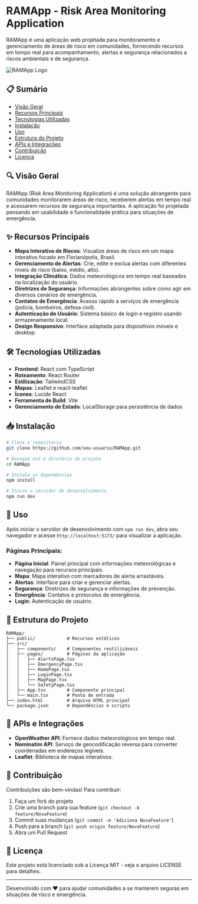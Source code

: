# RAMApp - Risk Area Monitoring Application

RAMApp é uma aplicação web projetada para monitoramento e gerenciamento de áreas de risco em comunidades, fornecendo recursos em tempo real para acompanhamento, alertas e segurança relacionados a riscos ambientais e de segurança.

![RAMApp Logo](public/logo.png)

## 📋 Sumário

- [Visão Geral](#visão-geral)
- [Recursos Principais](#recursos-principais)
- [Tecnologias Utilizadas](#tecnologias-utilizadas)
- [Instalação](#instalação)
- [Uso](#uso)
- [Estrutura do Projeto](#estrutura-do-projeto)
- [APIs e Integrações](#apis-e-integrações)
- [Contribuição](#contribuição)
- [Licença](#licença)

## 🔍 Visão Geral

RAMApp (Risk Area Monitoring Application) é uma solução abrangente para comunidades monitorarem áreas de risco, receberem alertas em tempo real e acessarem recursos de segurança importantes. A aplicação foi projetada pensando em usabilidade e funcionalidade prática para situações de emergência.

## ✨ Recursos Principais

- **Mapa Interativo de Riscos**: Visualize áreas de risco em um mapa interativo focado em Florianópolis, Brasil.
- **Gerenciamento de Alertas**: Crie, edite e exclua alertas com diferentes níveis de risco (baixo, médio, alto).
- **Integração Climática**: Dados meteorológicos em tempo real baseados na localização do usuário.
- **Diretrizes de Segurança**: Informações abrangentes sobre como agir em diversos cenários de emergência.
- **Contatos de Emergência**: Acesso rápido a serviços de emergência (polícia, bombeiros, defesa civil).
- **Autenticação de Usuário**: Sistema básico de login e registro usando armazenamento local.
- **Design Responsivo**: Interface adaptada para dispositivos móveis e desktop.

## 🛠️ Tecnologias Utilizadas

- **Frontend**: React com TypeScript
- **Roteamento**: React Router
- **Estilização**: TailwindCSS
- **Mapas**: Leaflet e react-leaflet
- **Ícones**: Lucide React
- **Ferramenta de Build**: Vite
- **Gerenciamento de Estado**: LocalStorage para persistência de dados

## 📥 Instalação

```bash
# Clone o repositório
git clone https://github.com/seu-usuario/RAMApp.git

# Navegue até o diretório do projeto
cd RAMApp

# Instale as dependências
npm install

# Inicie o servidor de desenvolvimento
npm run dev
```

## 🚀 Uso

Após iniciar o servidor de desenvolvimento com `npm run dev`, abra seu navegador e acesse `http://localhost:5173/` para visualizar a aplicação.

### Páginas Principais:

- **Página Inicial**: Painel principal com informações meteorológicas e navegação para recursos principais.
- **Mapa**: Mapa interativo com marcadores de alerta arrastáveis.
- **Alertas**: Interface para criar e gerenciar alertas.
- **Segurança**: Diretrizes de segurança e informações de prevenção.
- **Emergência**: Contatos e protocolos de emergência.
- **Login**: Autenticação de usuário.

## 📁 Estrutura do Projeto

```
RAMApp/
├── public/            # Recursos estáticos
├── src/
│   ├── components/    # Componentes reutilizáveis
│   ├── pages/         # Páginas da aplicação
│   │   ├── AlertsPage.tsx
│   │   ├── EmergencyPage.tsx
│   │   ├── HomePage.tsx
│   │   ├── LoginPage.tsx
│   │   ├── MapPage.tsx
│   │   └── SafetyPage.tsx
│   ├── App.tsx        # Componente principal
│   └── main.tsx       # Ponto de entrada
├── index.html         # Arquivo HTML principal
└── package.json       # Dependências e scripts
```

## 🔌 APIs e Integrações

- **OpenWeather API**: Fornece dados meteorológicos em tempo real.
- **Nominatim API**: Serviço de geocodificação reversa para converter coordenadas em endereços legíveis.
- **Leaflet**: Biblioteca de mapas interativos.

## 🤝 Contribuição

Contribuições são bem-vindas! Para contribuir:

1. Faça um fork do projeto
2. Crie uma branch para sua feature (`git checkout -b feature/NovaFeature`)
3. Commit suas mudanças (`git commit -m 'Adiciona NovaFeature'`)
4. Push para a branch (`git push origin feature/NovaFeature`)
5. Abra um Pull Request

## 📄 Licença

Este projeto está licenciado sob a Licença MIT - veja o arquivo LICENSE para detalhes.

---

Desenvolvido com ❤️ para ajudar comunidades a se manterem seguras em situações de risco e emergência.